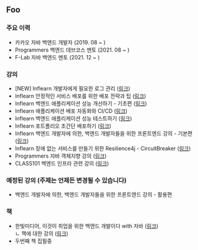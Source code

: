 ## Foo

### 주요 이력
- 카카오 자바 백엔드 개발자 (2019. 08 ~ )
- Programmers 백엔드 데브코스 멘토 (2021. 08 ~ )
- F-Lab 자바 백엔드 멘토 (2021. 12 ~ )

### 강의
- [NEW] Inflearn 개발자에게 필요한 로그 관리 (<a href="https://inf.run/bYSMb" target="_blank">링크</a>)
- Inflearn 안정적인 서비스 배포를 위한 배포 전략과 팁 (<a href="https://inf.run/mEprY" target="_blank">링크</a>)
- Inflearn 백엔드 애플리케이션 성능 개선하기 - 기초편 (<a href="https://inf.run/EG9AP" target="_blank">링크</a>)
- Inflearn 애플리케이션 배포 자동화와 CI/CD (<a href="https://inf.run/WUGDM" target="_blank">링크</a>)
- Inflearn 백엔드 애플리케이션 성능 테스트하기 (<a href="https://inf.run/74PdQ" target="_blank">링크</a>)
- Inflearn 포트폴리오 초간단 배포하기 (<a href="https://inf.run/X5cLd" target="_blank">링크</a>)
- Inflearn 백엔드 개발자에 의한, 백엔드 개발자들을 위한 프론트엔드 강의 - 기본편 (<a href="https://inf.run/cqme" target="_blank">링크</a>)
- Inflearn 장애 없는 서비스를 만들기 위한 Resilience4j - CircuitBreaker (<a href="https://inf.run/5xPq" target="_blank">링크</a>)
- Programmers 자바 객체지향 강의 (<a href="https://school.programmers.co.kr/learn/courses/17778/17778-%EC%8B%A4%EB%AC%B4-%EC%9E%90%EB%B0%94-%EA%B0%9C%EB%B0%9C%EC%9D%84-%EC%9C%84%ED%95%9C-oop%EC%99%80-%ED%95%B5%EC%8B%AC-%EB%94%94%EC%9E%90%EC%9D%B8-%ED%8C%A8%ED%84%B4" target="_blank">링크</a>)
- CLASS101 백엔드 인프라 관련 강의 (<a href="https://class101.net/classic/products/T6HT0bUDKIH1V5i3Ji2M" target="_blank">링크</a>)

### 예정된 강의 (주제는 언제든 변경될 수 있습니다)
- 백엔드 개발자에 의한, 백엔드 개발자들을 위한 프론트엔드 강의 - 활용편

### 책
- 한빛미디어, 이것이 취업을 위한 백엔드 개발이다 with 자바 (<a href="https://search.shopping.naver.com/book/catalog/45070745618" target="_blank">링크</a>)  
  ㄴ 책에 대한 강의 (<a href="https://www.youtube.com/watch?v=Kp5wo7a4eAo&list=PLVsNizTWUw7FBMFX9pezh5Gxg5AtNmoMv" target="_blank">링크</a>)  
- 두번째 책 집필중
